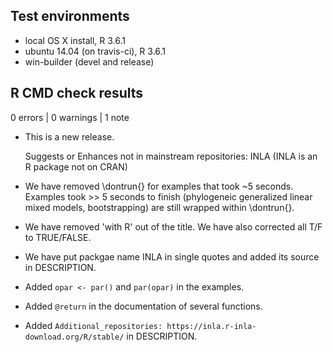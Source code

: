 ## Test environments
* local OS X install, R 3.6.1
* ubuntu 14.04 (on travis-ci), R 3.6.1
* win-builder (devel and release)

## R CMD check results

0 errors | 0 warnings | 1 note

* This is a new release.

  Suggests or Enhances not in mainstream repositories:
  INLA
  (INLA is an R package not on CRAN)
  
* We have removed \dontrun{} for examples that took ~5 seconds.
  Examples took >> 5 seconds to finish (phylogeneic generalized linear 
  mixed models, bootstrapping) are still wrapped within \dontrun{}.
  
* We have removed 'with R' out of the title. We have also corrected all
  T/F to TRUE/FALSE. 
  
* We have put packgae name INLA in single quotes and added its source in DESCRIPTION.
  
* Added `opar <- par()` and `par(opar)` in the examples.

* Added `@return` in the documentation of several functions.

* Added `Additional_repositories: https://inla.r-inla-download.org/R/stable/` in DESCRIPTION.
  